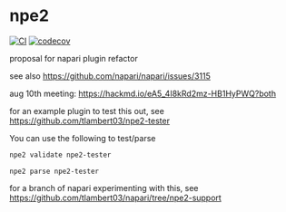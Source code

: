 # npe2

[![CI](https://github.com/tlambert03/npe2/actions/workflows/ci.yml/badge.svg)](https://github.com/tlambert03/npe2/actions/workflows/ci.yml)
[![codecov](https://codecov.io/gh/tlambert03/npe2/branch/main/graph/badge.svg?token=FTH635x542)](https://codecov.io/gh/tlambert03/npe2)

proposal for napari plugin refactor

see also https://github.com/napari/napari/issues/3115

aug 10th meeting: https://hackmd.io/eA5_4I8kRd2mz-HB1HyPWQ?both


for an example plugin to test this out, see https://github.com/tlambert03/npe2-tester

You can use the following to test/parse

```bash
npe2 validate npe2-tester
```

```
npe2 parse npe2-tester
```

for a branch of napari experimenting with this, see https://github.com/tlambert03/napari/tree/npe2-support

